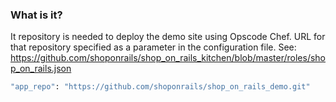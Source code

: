 ### What is it?
It repository is needed to deploy the demo site using Opscode Chef. URL for that repository specified as a parameter in the configuration file.
See: https://github.com/shoponrails/shop_on_rails_kitchen/blob/master/roles/shop_on_rails.json

```bash
"app_repo": "https://github.com/shoponrails/shop_on_rails_demo.git"
```
